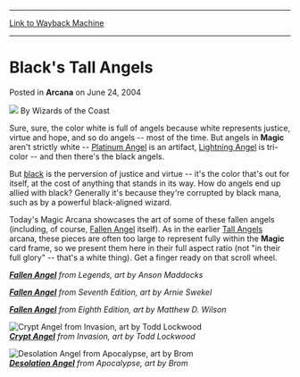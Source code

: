 
---
[Link to Wayback Machine](https://web.archive.org/web/20210429062307/https://magic.wizards.com/en/articles/archive/arcana/blacks-tall-angels-2004-06-24)

[_metadata_:author]:- "Wizards of the Coast"
[_metadata_:description]:- "Sure, sure, the color white is full of angels because white represents justice, virtue and hope, and so do angels -- most of the time. But angels in Magic aren't strictly white -- Platinum Angel is an artifact, Lightning Angel is tri-color -- and then there's the black angels. But black is the perversion of justice and virtue -- it's the color that's out for itself, at the"
[_metadata_:generator]:- "Drupal 7 (http://drupal.org)"
[_metadata_:node]:- "607056"
[_metadata_:publish_date]:- "2004-06-24"
[_metadata_:source]:- "div-main-content"
[_metadata_:title]:- "Black's Tall Angels"
[_metadata_:wayback_capture_timestamp]:- "2021-04-29 06:23:07"
[_metadata_:wayback_raw_url]:- "https://web.archive.org/web/20210429062307id_/https://magic.wizards.com/en/articles/archive/arcana/blacks-tall-angels-2004-06-24"
[_metadata_:wayback_url]:- "https://magic.wizards.com/en/articles/archive/arcana/blacks-tall-angels-2004-06-24"
---


Black's Tall Angels
===================



 Posted in **Arcana**
 on June 24, 2004 






![](https://media.magic.wizards.com/styles/auth_small/public/images/person/wizards_author.jpg)
By Wizards of the Coast











Sure, sure, the color white is full of angels because white represents justice, virtue and hope, and so do angels -- most of the time. But angels in **Magic** aren't strictly white -- [Platinum Angel](http://gatherer.wizards.com/Pages/Card/Details.aspx?name=Platinum+Angel) is an artifact, [Lightning Angel](http://gatherer.wizards.com/Pages/Card/Details.aspx?name=Lightning+Angel) is tri-color -- and then there's the black angels.


But [black](http://archive.wizards.com/Magic/Magazine/Article.aspx?x=mtgcom/daily/mr109) is the perversion of justice and virtue -- it's the color that's out for itself, at the cost of anything that stands in its way. How do angels end up allied with black? Generally it's because they're corrupted by black mana, such as by a powerful black-aligned wizard. 


Today's Magic Arcana showcases the art of some of these fallen angels (including, of course, [Fallen Angel](http://gatherer.wizards.com/Pages/Card/Details.aspx?name=Fallen+Angel) itself). As in the earlier [Tall Angels](/en/articles/archive/tall-angels-2004-02-26) arcana, these pieces are often too large to represent fully within the **Magic** card frame, so we present them here in their full aspect ratio (not "in their full glory" -- that's a white thing). Get a finger ready on that scroll wheel.



  
***[Fallen Angel](http://gatherer.wizards.com/Pages/Card/Details.aspx?&name=Fallen%2BAngel)** from *Legends*, art by Anson Maddocks*




  
***[Fallen Angel](http://gatherer.wizards.com/Pages/Card/Details.aspx?&name=Fallen%2BAngel)** from *Seventh Edition*, art by Arnie Swekel*




  
***[Fallen Angel](http://gatherer.wizards.com/Pages/Card/Details.aspx?&name=Fallen%2BAngel)** from *Eighth Edition*, art by Matthew D. Wilson*




![Crypt Angel from Invasion, art by Todd Lockwood](https://media.magic.wizards.com/image_legacy_migration/magic/images/mtgcom/arcana300/TallAngels_Crypt.jpg)  
***[Crypt Angel](http://gatherer.wizards.com/Pages/Card/Details.aspx?&name=Crypt%2BAngel)** from *Invasion*, art by Todd Lockwood*




![Desolation Angel from Apocalypse, art by Brom](https://media.magic.wizards.com/image_legacy_migration/magic/images/mtgcom/arcana300/TallAngels_Desolation.jpg)  
***[Desolation Angel](http://gatherer.wizards.com/Pages/Card/Details.aspx?&name=Desolation%2BAngel)** from *Apocalypse*, art by Brom*








